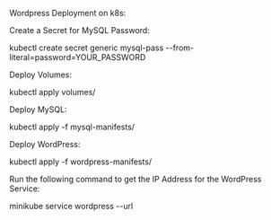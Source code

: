 Wordpress Deployment on k8s:

Create a Secret for MySQL Password:
  
  kubectl create secret generic mysql-pass --from-literal=password=YOUR_PASSWORD

Deploy Volumes:
  
  kubectl apply volumes/

Deploy MySQL:
  
  kubectl apply -f mysql-manifests/

Deploy WordPress:
  
  kubectl apply -f wordpress-manifests/

Run the following command to get the IP Address for the WordPress Service:
  
  minikube service wordpress --url

